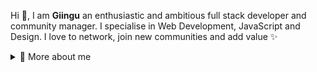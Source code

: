 
  
Hi 👋, I am **Giingu** an enthusiastic and ambitious full stack developer and community manager. I specialise in Web Development, JavaScript and Design. I love to network, join new communities and add value ✨

<div>
<details>
  <summary>🤔 More about me</summary>

- 🔭 I’m currently on a journey to build **great** things

- 🌱 I’m currently learning **GCN** 🤓

- 🤝 I’m looking for help with **finding projects to contribute to!**

- 📫 Reach me out at **6210307146@stu.jiangnan.edu.cn**

</details>
  
</p>
